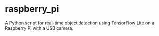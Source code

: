 # raspberry_pi

A Python script for real-time object detection using TensorFlow Lite on a Raspberry Pi with a USB camera. 
